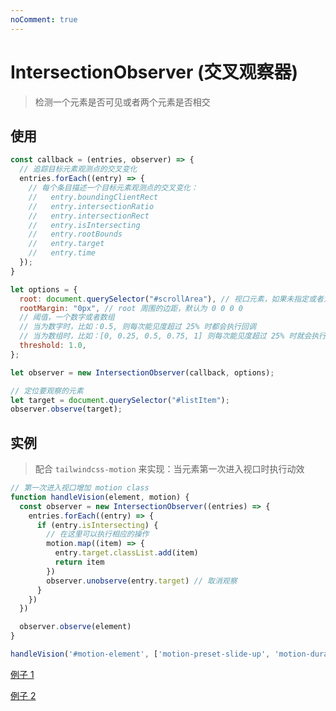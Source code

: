 ```yaml
---
noComment: true
---
```


# IntersectionObserver (交叉观察器)

> 检测一个元素是否可见或者两个元素是否相交

## 使用

```js
const callback = (entries, observer) => {
  // 追踪目标元素观测点的交叉变化
  entries.forEach((entry) => {
    // 每个条目描述一个目标元素观测点的交叉变化：
    //   entry.boundingClientRect
    //   entry.intersectionRatio
    //   entry.intersectionRect
    //   entry.isIntersecting
    //   entry.rootBounds
    //   entry.target
    //   entry.time
  });
}

let options = {
  root: document.querySelector("#scrollArea"), // 视口元素，如果未指定或者为 null, 则默认为浏览器视口
  rootMargin: "0px", // root 周围的边距，默认为 0 0 0 0
  // 阈值，一个数字或者数组
  // 当为数字时，比如：0.5, 则每次能见度超过 25% 时都会执行回调
  // 当为数组时，比如：[0, 0.25, 0.5, 0.75, 1] 则每次能见度超过 25% 时就会执行回调
  threshold: 1.0, 
};

let observer = new IntersectionObserver(callback, options);

// 定位要观察的元素
let target = document.querySelector("#listItem");
observer.observe(target);
```

## 实例

> 配合 `tailwindcss-motion` 来实现：当元素第一次进入视口时执行动效

```js
// 第一次进入视口增加 motion class
function handleVision(element, motion) {
  const observer = new IntersectionObserver((entries) => {
    entries.forEach((entry) => {
      if (entry.isIntersecting) {
        // 在这里可以执行相应的操作
        motion.map((item) => {
          entry.target.classList.add(item)
          return item
        })
        observer.unobserve(entry.target) // 取消观察
      }
    })
  })

  observer.observe(element)
}

handleVision('#motion-element', ['motion-preset-slide-up', 'motion-duration-2000'])
```
[例子 1](https://developer.mozilla.org/zh-CN/docs/Web/API/Intersection_Observer_API#%E7%BB%93%E6%9E%9C)
          
[例子 2](https://developer.mozilla.org/en-US/docs/Web/API/Intersection_Observer_API/Timing_element_visibility#result)